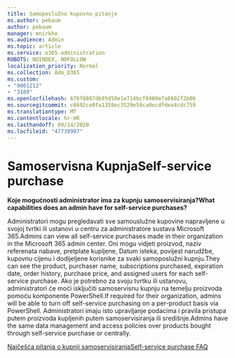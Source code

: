 ```yaml
---
title: Samoposlužno kupovno pitanje
ms.author: pebaum
author: pebaum
manager: mnirkhe
ms.audience: Admin
ms.topic: article
ms.service: o365-administration
ROBOTS: NOINDEX, NOFOLLOW
localization_priority: Normal
ms.collection: Adm_O365
ms.custom:
- "9001212"
- "3189"
ms.openlocfilehash: 676f8807db95d50e1e714bcf0480e7a8802f2b06
ms.sourcegitcommit: c6692ce0fa1358ec3529e59ca0ecdfdea4cdc759
ms.translationtype: MT
ms.contentlocale: hr-HR
ms.lasthandoff: 09/14/2020
ms.locfileid: "47739997"
---
```

# <a name="self-service-purchase"></a><span data-ttu-id="8aa10-102">Samoservisna Kupnja</span><span class="sxs-lookup"><span data-stu-id="8aa10-102">Self-service purchase</span></span>

<span data-ttu-id="8aa10-103">**Koje mogućnosti administrator ima za kupnju samoservisiranja?**</span><span class="sxs-lookup"><span data-stu-id="8aa10-103">**What capabilities does an admin have for self-service purchases?**</span></span>

<span data-ttu-id="8aa10-104">Administratori mogu pregledavati sve samouslužne kupovine napravljene u svojoj tvrtki ili ustanovi u centru za administratore sustava Microsoft 365.</span><span class="sxs-lookup"><span data-stu-id="8aa10-104">Admins can view all self-service purchases made in their organization in the Microsoft 365 admin center.</span></span> <span data-ttu-id="8aa10-105">Oni mogu vidjeti proizvod, naziv referenata nabave, pretplate kupljene, Datum isteka, povijest narudžbe, kupovnu cijenu i dodijeljene korisnike za svaki samoposlužni kupnju.</span><span class="sxs-lookup"><span data-stu-id="8aa10-105">They can see the product, purchaser name, subscriptions purchased, expiration date, order history, purchase price, and assigned users for each self-service purchase.</span></span>  <span data-ttu-id="8aa10-106">Ako je potrebno za svoju tvrtku ili ustanovu, administratori će moći isključiti samoservisnu kupnju na temelju proizvoda pomoću komponente PowerShell.</span><span class="sxs-lookup"><span data-stu-id="8aa10-106">If required for their organization, admins will be able to turn off self-service purchasing on a per-product basis via PowerShell.</span></span>  <span data-ttu-id="8aa10-107">Administratori imaju isto upravljanje podacima i pravila pristupa putem proizvoda kupljenih putem samoservisiranja ili središnje.</span><span class="sxs-lookup"><span data-stu-id="8aa10-107">Admins have the same data management and access policies over products bought through self-service purchase or centrally.</span></span>

[<span data-ttu-id="8aa10-108">Najčešća pitanja o kupnji samoservisiranja</span><span class="sxs-lookup"><span data-stu-id="8aa10-108">Self-service purchase FAQ</span></span>](https://aka.ms/self-service-purchase-faq)

